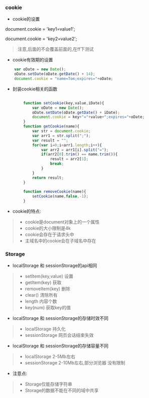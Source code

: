 ### cookie
* cookie的设置

document.cookie = 'key1=value1';

document.cookie = 'key2=value2';

> 注意,后面的不会覆盖前面的,在ff下测试

* cookie有效期的设置

```javascript
    var oDate = new Date();
    oDate.setDate(oDate.getDate() + 14);
    document.cookie = "name=Tom;expires="+oDate;
```

* 封装cookie相关的函数

```javascript
        
        function setCookie(key,value,iDate){
            var oDate = new Date();
            oDate.setDate(oDate.getDate() + iDate);
            document.cookie = key+"="+value+";expires="+oDate;
        }
        function getCookie(name){
            var str = document.cookie;
            var arr1 = str.split(";");
            var result = "";
            for(var i=0;i<arr1.length;i++){
                var arr2 = arr1[i].split("=");
                if(arr2[0].trim() == name.trim()){
                    result = arr2[1];
                    break;
                }
            }
            return result;
        }
        
        function removeCookie(name){
            setCookie(name,false,-1);
        }

```

* cookie的特点:

> * cookie是document对象上的一个属性
> * cookie的大小限制是4k
> * cookie会存在于请求头中
> * 主域名中的cookie会在子域名中存在


### Storage
* localStorage 和 sessionStorage的api相同

> * setItem(key,value) 设置
> * getItem(key) 获取
> * removeItem(key) 删除
> * clear() 清除所有
> * length 内容个数
> * key(num) 获取key的值

* localStorage 和 sessionStorage的存储时效不同

> * localStorage 持久化
> * sessionStorage 网页会话结束失效

* localStorage 和 sessionStorage的存储容量不同

> * localStorage 2-5Mb左右
> * sessionStorage 2-10Mb左右,部分浏览器 没有限制

* 注意点: 

>* Storage仅能存储字符串
>* Storage的数据不能在不同的域中共享